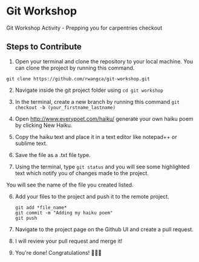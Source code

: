 # Git Workshop

Git Workshop Activity - Prepping you for carpentries checkout

## Steps to Contribute

1. Open your terminal and clone the repository to your local machine. You can clone the project by running this command.

  `git clone https://github.com/rwangca/git-workshop.git `
  
2. Navigate inside the git project folder using `cd git workshop`

3. In the terminal, create a new branch by running this command `git checkout -b (your_firstname_lastname)`

3. Open http://www.everypoet.com/haiku/ generate your own haiku poem by clicking New Haiku.

4. Copy the haiku text and place it in a text editor like notepad++ or sublime text.

5. Save the file as a .txt file type.

5. Using the terminal, type `git status` and you will see some highlighted text which notify you of changes made to the project. 

You will see the name of the file you created listed. 

6. Add your files to the project and push it to the remote project. 
    ```
    git add *file_name*
    git commit -m "Adding my haiku poem"
    git push
    ```
7. Navigate to the project page on the Github UI and create a pull request. 

8. I will review your pull request and merge it! 

9. You're done! Congratulations! 🎉🎉🎉


